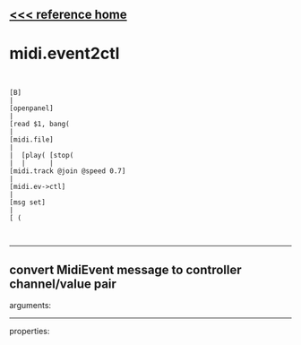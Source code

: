 [<<< reference home](ceammc_lib.md)
---

# midi.event2ctl

```


[B]
|
[openpanel]
|
[read $1, bang(
|
[midi.file]
|
|  [play( [stop(
|  |      |
[midi.track @join @speed 0.7]
|
[midi.ev->ctl]
|
[msg set]
|
[ (

            
```
---
convert MidiEvent message to controller channel/value pair
---
arguments:


---
properties:


